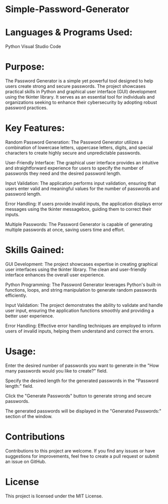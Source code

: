 # Simple-Password-Generator

# Languages & Programs Used:
Python
Visual Studio Code

# Purpose:
The Password Generator is a simple yet powerful tool designed to help users create strong and secure passwords. The project showcases practical skills in Python and graphical user interface (GUI) development using the tkinter library. It serves as an essential tool for individuals and organizations seeking to enhance their cybersecurity by adopting robust password practices.

# Key Features:
Random Password Generation: The Password Generator utilizes a combination of lowercase letters, uppercase letters, digits, and special characters to create highly secure and unpredictable passwords.

User-Friendly Interface: The graphical user interface provides an intuitive and straightforward experience for users to specify the number of passwords they need and the desired password length.

Input Validation: The application performs input validation, ensuring that users enter valid and meaningful values for the number of passwords and password length.

Error Handling: If users provide invalid inputs, the application displays error messages using the tkinter messagebox, guiding them to correct their inputs.

Multiple Passwords: The Password Generator is capable of generating multiple passwords at once, saving users time and effort.

# Skills Gained:
GUI Development: The project showcases expertise in creating graphical user interfaces using the tkinter library. The clean and user-friendly interface enhances the overall user experience.

Python Programming: The Password Generator leverages Python's built-in functions, loops, and string manipulation to generate random passwords efficiently.

Input Validation: The project demonstrates the ability to validate and handle user input, ensuring the application functions smoothly and providing a better user experience.

Error Handling: Effective error handling techniques are employed to inform users of invalid inputs, helping them understand and correct the errors.

# Usage:
Enter the desired number of passwords you want to generate in the "How many passwords would you like to create?" field.

Specify the desired length for the generated passwords in the "Password length:" field.

Click the "Generate Passwords" button to generate strong and secure passwords.

The generated passwords will be displayed in the "Generated Passwords:" section of the window.

# Contributions
Contributions to this project are welcome. If you find any issues or have suggestions for improvements, feel free to create a pull request or submit an issue on GitHub.

# License
This project is licensed under the MIT License.
